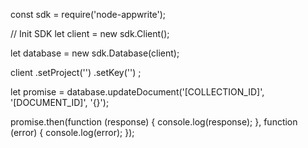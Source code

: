 const sdk = require('node-appwrite');

// Init SDK
let client = new sdk.Client();

let database = new sdk.Database(client);

client
    .setProject('')
    .setKey('')
;

let promise = database.updateDocument('[COLLECTION_ID]', '[DOCUMENT_ID]', '{}');

promise.then(function (response) {
    console.log(response);
}, function (error) {
    console.log(error);
});